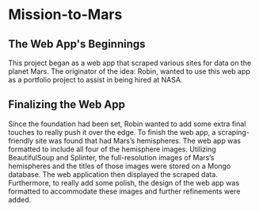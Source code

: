 # Mission-to-Mars

## The Web App's Beginnings
This project began as a web app that scraped various sites for data on the planet Mars. The originator of the idea: Robin, wanted to use this web app as a portfolio project to assist in being hired at NASA.

## Finalizing the Web App
Since the foundation had been set, Robin wanted to add some extra final touches to really push it over the edge. To finish the web app, a scraping-friendly site was found that had Mars’s hemispheres. The web app was formatted to include all four of the hemisphere images. Utilizing BeautifulSoup and Splinter, the full-resolution images of Mars’s hemispheres and the titles of those images were stored on a Mongo database. The web application then displayed the scraped data. Furthermore, to really add some polish, the design of the web app was formatted to accommodate these images and further refinements were added.
